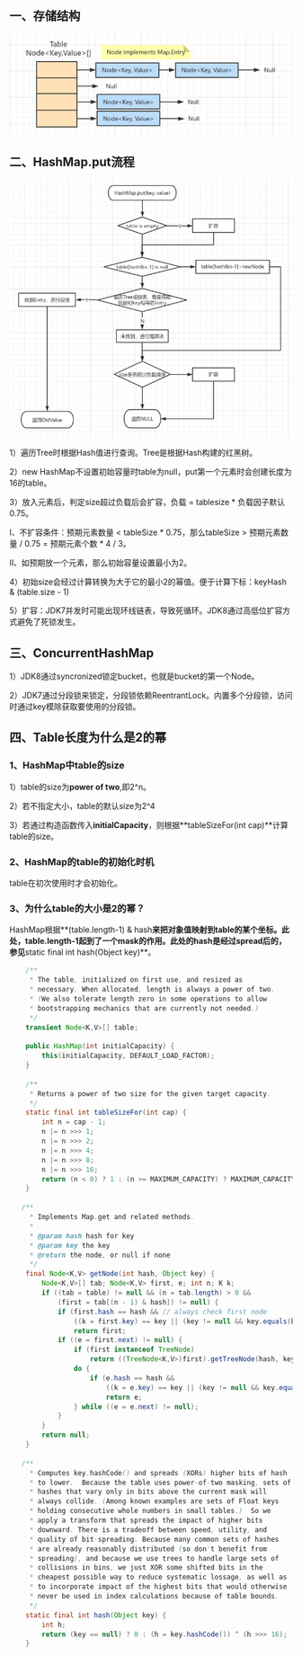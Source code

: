 <!-- date: 2019.10.30 11:50 -->

## 一、存储结构

<img src="pic/image-20220317142949582.png" title="" alt="image-20220317142949582" data-align="center">

## 二、HashMap.put流程

<img title="" src="pic/image-20220317103026325.png" alt="image-20220317103026325" data-align="center" width="635">

1）遍历Tree时根据Hash值进行查询。Tree是根据Hash构建的红黑树。

2）new HashMap不设置初始容量时table为null，put第一个元素时会创建长度为16的table。

3）放入元素后，判定size超过负载后会扩容，负载 = tablesize * 负载因子默认0.75。

  I、不扩容条件：预期元素数量 < tableSize * 0.75，那么tableSize > 预期元素数量 / 0.75 = 预期元素个数 * 4 / 3。

  II、如预期放一个元素，那么初始容量设置最小为2。

4）初始size会经过计算转换为大于它的最小2的幂值。便于计算下标：keyHash & (table.size - 1)

5）扩容：JDK7并发时可能出现环线链表，导致死循环。JDK8通过高低位扩容方式避免了死锁发生。

## 三、ConcurrentHashMap

1）JDK8通过syncronized锁定bucket，也就是bucket的第一个Node。

2）JDK7通过分段锁来锁定，分段锁依赖ReentrantLock。内置多个分段锁，访问时通过key模除获取要使用的分段锁。

## 四、Table长度为什么是2的幂

### 1、HashMap中table的size

1）table的size为**power of two**,即2^n。

2）若不指定大小，table的默认size为2^4

3）若通过构造函数传入**initialCapacity**，则根据**tableSizeFor(int cap)**计算table的size。

### 2、HashMap的table的初始化时机

 table在初次使用时才会初始化。

### 3、为什么table的大小是2的幂？

HashMap根据**(table.length-1) & hash**来把对象值映射到table的某个坐标。此处，**table.length-1**起到了一个mask的作用。此处的hash是经过spread后的，参见**static final int hash(Object key)**。

```java
    /**
     * The table, initialized on first use, and resized as
     * necessary. When allocated, length is always a power of two.
     * (We also tolerate length zero in some operations to allow
     * bootstrapping mechanics that are currently not needed.)
     */
    transient Node<K,V>[] table;

    public HashMap(int initialCapacity) {
        this(initialCapacity, DEFAULT_LOAD_FACTOR);
    }

    /**
     * Returns a power of two size for the given target capacity.
     */
    static final int tableSizeFor(int cap) {
        int n = cap - 1;
        n |= n >>> 1;
        n |= n >>> 2;
        n |= n >>> 4;
        n |= n >>> 8;
        n |= n >>> 16;
        return (n < 0) ? 1 : (n >= MAXIMUM_CAPACITY) ? MAXIMUM_CAPACITY : n + 1;
    }

   /**
     * Implements Map.get and related methods.
     *
     * @param hash hash for key
     * @param key the key
     * @return the node, or null if none
     */
    final Node<K,V> getNode(int hash, Object key) {
        Node<K,V>[] tab; Node<K,V> first, e; int n; K k;
        if ((tab = table) != null && (n = tab.length) > 0 &&
            (first = tab[(n - 1) & hash]) != null) {
            if (first.hash == hash && // always check first node
                ((k = first.key) == key || (key != null && key.equals(k))))
                return first;
            if ((e = first.next) != null) {
                if (first instanceof TreeNode)
                    return ((TreeNode<K,V>)first).getTreeNode(hash, key);
                do {
                    if (e.hash == hash &&
                        ((k = e.key) == key || (key != null && key.equals(k))))
                        return e;
                } while ((e = e.next) != null);
            }
        }
        return null;
    }

   /**
     * Computes key.hashCode() and spreads (XORs) higher bits of hash
     * to lower.  Because the table uses power-of-two masking, sets of
     * hashes that vary only in bits above the current mask will
     * always collide. (Among known examples are sets of Float keys
     * holding consecutive whole numbers in small tables.)  So we
     * apply a transform that spreads the impact of higher bits
     * downward. There is a tradeoff between speed, utility, and
     * quality of bit-spreading. Because many common sets of hashes
     * are already reasonably distributed (so don't benefit from
     * spreading), and because we use trees to handle large sets of
     * collisions in bins, we just XOR some shifted bits in the
     * cheapest possible way to reduce systematic lossage, as well as
     * to incorporate impact of the highest bits that would otherwise
     * never be used in index calculations because of table bounds.
     */
    static final int hash(Object key) {
        int h;
        return (key == null) ? 0 : (h = key.hashCode()) ^ (h >>> 16);
    }
```